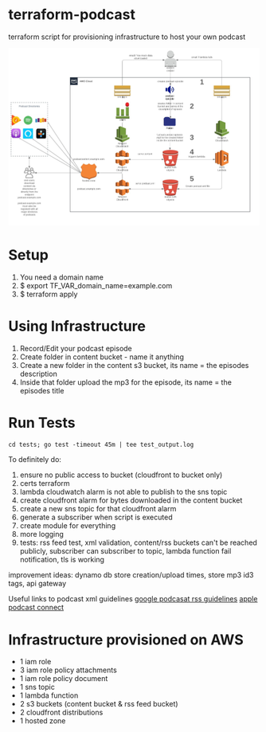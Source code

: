 # terraform-podcast
terraform script for provisioning infrastructure to host your own podcast

![Topology](podcast.jpeg)

# Setup

1) You need a domain name
2) $ export TF_VAR_domain_name=example.com
3) $ terraform apply

# Using Infrastructure
1) Record/Edit your podcast episode
2) Create folder in content bucket - name it anything
3) Create a new folder in the content s3 bucket, its name = the episodes description
4) Inside that folder upload the mp3 for the episode, its name = the episodes title

# Run Tests
    cd tests; go test -timeout 45m | tee test_output.log

To definitely do:
1) ensure no public access to bucket (cloudfront to bucket only)
2) certs terraform
3) lambda cloudwatch alarm is not able to publish to the sns topic
4) create cloudfront alarm for bytes downloaded in the content bucket
5) create a new sns topic for that cloudfront alarm
6) generate a subscriber when script is executed
7) create module for everything
8) more logging
9) tests: rss feed test, xml validation, content/rss buckets can't be reached publicly,
subscriber can subscriber to topic, lambda function fail notification, tls is working

improvement ideas: dynamo db store creation/upload times, store mp3 id3 tags, api gateway

Useful links to podcast xml guidelines
[google podcasat rss guidelines](https://developers.google.com/search/docs/guides/podcast-guidelines)
[apple podcast connect](https://help.apple.com/itc/podcasts_connect/#/itcc0e1eaa94)


# Infrastructure provisioned on AWS
 - 1 iam role
 - 3 iam role policy attachments
 - 1 iam role policy document
 - 1 sns topic
 - 1 lambda function
 - 2 s3 buckets (content bucket & rss feed bucket)
 - 2 cloudfront distributions
 - 1 hosted zone
 